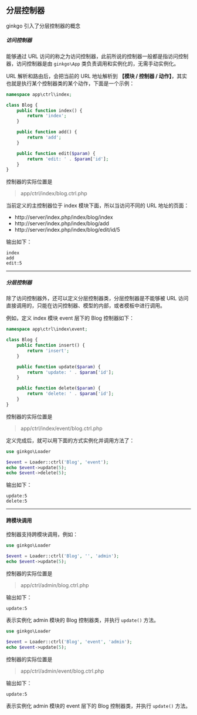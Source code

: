 ## 分层控制器

ginkgo 引入了分层控制器的概念

##### 访问控制器

能够通过 URL 访问的称之为访问控制器，此前所说的控制器一般都是指访问控制器，访问控制器是由 `ginkgo\App` 类负责调用和实例化的，无需手动实例化。

URL 解析和路由后，会把当前的 URL 地址解析到 **【模块 / 控制器 / 动作】**，其实也就是执行某个控制器类的某个动作，下面是一个示例：

``` php
namespace app\ctrl\index;

class Blog {
    public function index() {
        return 'index';
    }

    public function add() {
        return 'add';
    }

    public function edit($param) {
        return 'edit: ' . $param['id'];
    }
}
```

控制器的实际位置是

> app/ctrl/index/blog.ctrl.php

当前定义的主控制器位于 index 模块下面，所以当访问不同的 URL 地址的页面：

* http://server/index.php/index/blog/index
* http://server/index.php/index/blog/add
* http://server/index.php/index/blog/edit/id/5

输出如下：

    index
    add
    edit:5

----------

##### 分层控制器

除了访问控制器外，还可以定义分层控制器类，分层控制器是不能够被 URL 访问直接调用的，只能在访问控制器、模型的内部，或者模板中进行调用。

例如，定义 index 模块 event 层下的 Blog 控制器如下：

``` php
namespace app\ctrl\index\event;

class Blog {
    public function insert() {
        return 'insert';
    }

    public function update($param) {
        return 'update: ' . $param['id'];
    }

    public function delete($param) {
        return 'delete: ' . $param['id'];
    }
}
```

控制器的实际位置是

> app/ctrl/index/event/blog.ctrl.php

定义完成后，就可以用下面的方式实例化并调用方法了：

``` php
use ginkgo\Loader

$event = Loader::ctrl('Blog', 'event');
echo $event->update(5);
echo $event->delete(5);
```

输出如下：

    update:5
    delete:5

----------

#### 跨模块调用

控制器支持跨模块调用，例如：

``` php
use ginkgo\Loader

$event = Loader::ctrl('Blog', '', 'admin');
echo $event->update(5);
```

控制器的实际位置是

> app/ctrl/admin/blog.ctrl.php

输出如下：

    update:5

表示实例化 admin 模块的 Blog 控制器类，并执行 `update()` 方法。

``` php
use ginkgo\Loader

$event = Loader::ctrl('Blog', 'event', 'admin');
echo $event->update(5);
```

控制器的实际位置是

> app/ctrl/admin/event/blog.ctrl.php

输出如下：

    update:5

表示实例化 admin 模块的 event 层下的 Blog 控制器类，并执行 `update()` 方法。
